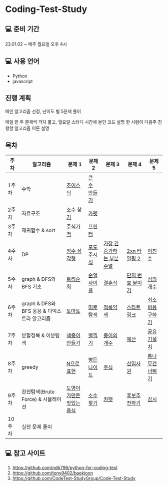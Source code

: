 # Coding-Test-Study

## 💻 준비 기간
23.01.02 ~
매주 월요일 오후 4시

## 💻 사용 언어
- Python
- javascript

## 진행 계획
메인 알고리즘 선정, 난이도 별 5문제 풀이

매일 한 두 문제씩 각자 풀고, 월요일 스터디 시간에 본인 코드 설명
한 사람이 다음주 진행할 알고리즘 이론 설명

## 목차
| **주차** | **알고리즘**    | **문제 1**                                                   | **문제 2**                                                   | **문제 3**                                                   | **문제 4**                                                   | **문제 5**                                                   | 
| -------- | -------------- | ------------------------------------------------------------ | ------------------------------------------------------------ | ------------------------------------------------------------ | ------------------------------------------------------------ | ------------------------------------------------------------ | 
| 1주차    | 수학               | [조이스틱](https://programmers.co.kr/learn/courses/30/lessons/42860) | [큰 수 만들기](https://programmers.co.kr/learn/courses/30/lessons/42883) |                                                            
| 2주차    | 자료구조         | [소수 찾기](https://programmers.co.kr/learn/courses/30/lessons/42839) | [카펫](https://programmers.co.kr/learn/courses/30/lessons/42842) |                                                            
| 3주차    | 재귀함수 & sort         | [주식가격](https://programmers.co.kr/learn/courses/30/lessons/42584) | [프린터](https://programmers.co.kr/learn/courses/30/lessons/42587) |
| 4주차    | DP             | [정수 삼각형](https://www.acmicpc.net/problem/1932) | [포도주시식](https://www.acmicpc.net/problem/2156) | [가장 긴 증가하는 부분 수열](https://www.acmicpc.net/problem/11053) | [2xn 타일링 2](https://www.acmicpc.net/problem/11727) | [이친수](https://www.acmicpc.net/problem/2193) |
| 5주차    | graph & DFS와 BFS 기초                | [트리순회](https://www.acmicpc.net/problem/1991) | [순열사이클](https://www.acmicpc.net/problem/10451) | [결혼식](https://www.acmicpc.net/problem/5567) | [단지 번호 붙이기](https://www.acmicpc.net/problem/2667) | [섬의 개수](https://www.acmicpc.net/problem/4963) |
| 6주차    | graph & DFS와 BFS 응용 & 다익스트라 알고리즘                | [토마토](https://www.acmicpc.net/problem/7576) | [미로탐색](https://www.acmicpc.net/problem/2178) | [적록약색](https://www.acmicpc.net/problem/10026) | [스타트링크](https://www.acmicpc.net/problem/5014) | [최소 비용 구하기](https://www.acmicpc.net/problem/1916) |
| 7주차    | 분할정복 & 이분탐색       | [색종이만들기](https://www.acmicpc.net/problem/2630) | [별찍기](https://www.acmicpc.net/problem/2448) | [종이의개수](https://www.acmicpc.net/problem/1780)| [예산](https://www.acmicpc.net/problem/2512)| [공유기설치](https://www.acmicpc.net/problem/2110)|         
| 8주차    | greedy | [N으로 표현](https://programmers.co.kr/learn/courses/30/lessons/42895) | [병든나이트](https://www.acmicpc.net/problem/1783) | [주식](https://www.acmicpc.net/problem/11501)| [신입사원](https://www.acmicpc.net/problem/1946)| [통나무건너뛰기](https://www.acmicpc.net/problem/11497)| [큰수만들기](https://programmers.co.kr/learn/courses/30/lessons/42883)|
| 9주차    | 완전탐색(Brute Force) & 시뮬레이션                | [도영이가만든맛있는음식](https://www.acmicpc.net/problem/2961) | [소수찾기](https://programmers.co.kr/learn/courses/30/lessons/42839) | [카펫](https://programmers.co.kr/learn/courses/30/lessons/42842) | [후보추천하기](https://www.acmicpc.net/problem/1713)| [감시](https://www.acmicpc.net/problem/15683)|
| 10주차   | 실전 문제 풀이               |  |  | |

## 💻 참고 사이트
1) https://github.com/ndb796/python-for-coding-test
2) https://github.com/tony9402/baekjoon
3) https://github.com/CodeTest-StudyGroup/Code-Test-Study
